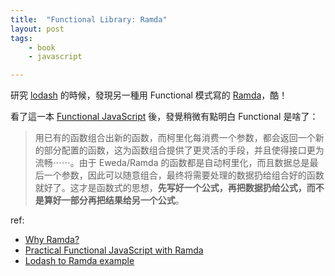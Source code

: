 ```yaml
---
title:  "Functional Library: Ramda"
layout: post
tags:
    - book
    - javascript

---
```


研究 [lodash](https://lodash.com/) 的時候，發現另一種用 Functional 模式寫的 [Ramda](http://ramdajs.com/)，酷！

看了這一本 [Functional JavaScript](http://jcouyang.gitbooks.io/functional-javascript/content/zh/higher_order_function/currying.html) 後，發覺稍微有點明白 Functional 是啥了：

> 用已有的函数组合出新的函数，而柯里化每消费一个参数，都会返回一个新的部分配置的函数，这为函数组合提供了更灵活的手段，并且使得接口更为流畅⋯⋯。由于 Eweda/Ramda 的函数都是自动柯里化，而且数据总是最后一个参数，因此可以随意组合，最终将需要处理的数据扔给组合好的函数就好了。这才是函数式的思想，<strong>先写好一个公式，再把数据扔给公式，而不是算好一部分再把结果给另一个公式</strong>。

ref:

* [Why Ramda?](http://fr.umio.us/why-ramda/)
* [Practical Functional JavaScript with Ramda](http://developer.telerik.com/featured/practical-functional-javascript-ramda/)
* [Lodash to Ramda example](http://bahmutov.calepin.co/lodash-to-ramda-example.html)
